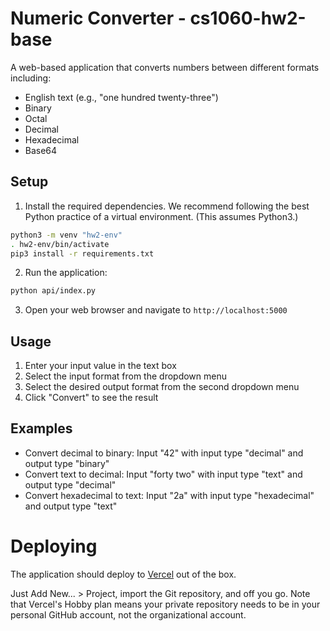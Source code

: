 # Numeric Converter - cs1060-hw2-base

A web-based application that converts numbers between different formats including:
- English text (e.g., "one hundred twenty-three")
- Binary
- Octal
- Decimal
- Hexadecimal
- Base64

## Setup

1. Install the required dependencies. We recommend following the best Python practice of a virtual environment. (This assumes Python3.)
```bash
python3 -m venv "hw2-env"
. hw2-env/bin/activate
pip3 install -r requirements.txt
```

2. Run the application:
```bash
python api/index.py
```

3. Open your web browser and navigate to `http://localhost:5000`

## Usage

1. Enter your input value in the text box
2. Select the input format from the dropdown menu
3. Select the desired output format from the second dropdown menu
4. Click "Convert" to see the result

## Examples

- Convert decimal to binary: Input "42" with input type "decimal" and output type "binary"
- Convert text to decimal: Input "forty two" with input type "text" and output type "decimal"
- Convert hexadecimal to text: Input "2a" with input type "hexadecimal" and output type "text"

# Deploying
The application should deploy to [Vercel](https://vercel.com?utm_source=github&utm_medium=readme&utm_campaign=vercel-examples) 
out of the box.

Just Add New... > Project, import the Git repository, and off you go.
Note that Vercel's Hobby plan means your private repository needs to be
in your personal GitHub account, not the organizational account.
